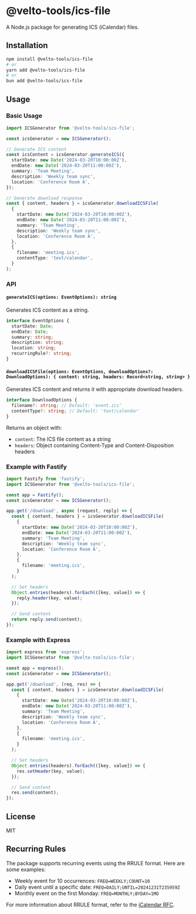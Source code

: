 # @velto-tools/ics-file

A Node.js package for generating ICS (iCalendar) files.

## Installation

```bash
npm install @velto-tools/ics-file
# or
yarn add @velto-tools/ics-file
# or
bun add @velto-tools/ics-file
```

## Usage

### Basic Usage

```typescript
import ICSGenerator from '@velto-tools/ics-file';

const icsGenerator = new ICSGenerator();

// Generate ICS content
const icsContent = icsGenerator.generateICS({
  startDate: new Date('2024-03-20T10:00:00Z'),
  endDate: new Date('2024-03-20T11:00:00Z'),
  summary: 'Team Meeting',
  description: 'Weekly team sync',
  location: 'Conference Room A',
});

// Generate download response
const { content, headers } = icsGenerator.downloadICSFile(
  {
    startDate: new Date('2024-03-20T10:00:00Z'),
    endDate: new Date('2024-03-20T11:00:00Z'),
    summary: 'Team Meeting',
    description: 'Weekly team sync',
    location: 'Conference Room A',
  },
  {
    filename: 'meeting.ics',
    contentType: 'text/calendar',
  }
);
```

### API

#### `generateICS(options: EventOptions): string`

Generates ICS content as a string.

```typescript
interface EventOptions {
  startDate: Date;
  endDate: Date;
  summary: string;
  description: string;
  location: string;
  recurringRule?: string;
}
```

#### `downloadICSFile(options: EventOptions, downloadOptions?: DownloadOptions): { content: string, headers: Record<string, string> }`

Generates ICS content and returns it with appropriate download headers.

```typescript
interface DownloadOptions {
  filename?: string; // Default: 'event.ics'
  contentType?: string; // Default: 'text/calendar'
}
```

Returns an object with:

- `content`: The ICS file content as a string
- `headers`: Object containing Content-Type and Content-Disposition headers

### Example with Fastify

```typescript
import Fastify from 'fastify';
import ICSGenerator from '@velto-tools/ics-file';

const app = Fastify();
const icsGenerator = new ICSGenerator();

app.get('/download', async (request, reply) => {
  const { content, headers } = icsGenerator.downloadICSFile(
    {
      startDate: new Date('2024-03-20T10:00:00Z'),
      endDate: new Date('2024-03-20T11:00:00Z'),
      summary: 'Team Meeting',
      description: 'Weekly team sync',
      location: 'Conference Room A',
    },
    {
      filename: 'meeting.ics',
    }
  );

  // Set headers
  Object.entries(headers).forEach(([key, value]) => {
    reply.header(key, value);
  });

  // Send content
  return reply.send(content);
});
```

### Example with Express

```typescript
import express from 'express';
import ICSGenerator from '@velto-tools/ics-file';

const app = express();
const icsGenerator = new ICSGenerator();

app.get('/download', (req, res) => {
  const { content, headers } = icsGenerator.downloadICSFile(
    {
      startDate: new Date('2024-03-20T10:00:00Z'),
      endDate: new Date('2024-03-20T11:00:00Z'),
      summary: 'Team Meeting',
      description: 'Weekly team sync',
      location: 'Conference Room A',
    },
    {
      filename: 'meeting.ics',
    }
  );

  // Set headers
  Object.entries(headers).forEach(([key, value]) => {
    res.setHeader(key, value);
  });

  // Send content
  res.send(content);
});
```

## License

MIT

## Recurring Rules

The package supports recurring events using the RRULE format. Here are some examples:

- Weekly event for 10 occurrences: `FREQ=WEEKLY;COUNT=10`
- Daily event until a specific date: `FREQ=DAILY;UNTIL=20241231T235959Z`
- Monthly event on the first Monday: `FREQ=MONTHLY;BYDAY=1MO`

For more information about RRULE format, refer to the [iCalendar RFC](https://tools.ietf.org/html/rfc5545#section-3.8.5.3).
